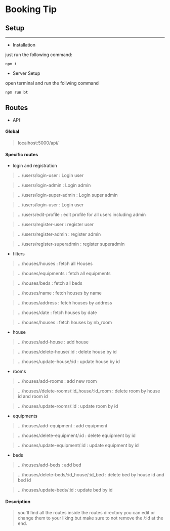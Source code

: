 # Booking Tip

## Setup

---

- Installation

just run the following command:

`npm i`

- Server Setup

open terminal and run the follwing command

`npm run bt`

## Routes

- API

#### Global

> localhost:5000/api/

#### Specific routes
- login and registration

> .../users/login-user : Login user

> .../users/login-admin : Login admin

> .../users/login-super-admin : Login super admin

> .../users/login-user : Login user

> .../users/edit-profile : edit profile for all users including admin

> .../users/register-user : register user

> .../users/register-admin : register admin

> .../users/register-superadmin : register superadmin

- filters

> .../houses/houses : fetch all Houses

> .../houses/equipments : fetch all equipments

> .../houses/beds : fetch all beds

> .../houses/name : fetch houses by name

> .../houses/address : fetch houses by address

> .../houses/date : fetch houses by date

> .../houses/houses : fetch houses by nb_room

- house

> .../houses/add-house : add house

> .../houses/delete-house/:id : delete house by id

> .../houses/update-house/:id : update house by id

- rooms

> .../houses/add-rooms : add new room

> .../houses//delete-rooms/:id_house/:id_room : delete room by house id and  room id

> .../houses/update-rooms/:id : update room by id

- equipments


> .../houses/add-equipment : add equipment

> .../houses/delete-equipment/:id : delete equipment by id

> .../houses/update-equipment/:id : update equipment by id


- beds

> .../houses/add-beds : add bed

> .../houses/delete-beds/:id_house/:id_bed : delete bed by house id and bed id

> .../houses/update-beds/:id : update bed by id

#### Description

  > you'll find all the routes inside the routes directory you can edit or change them to your liking but make sure to not remove the /:id at the end.
